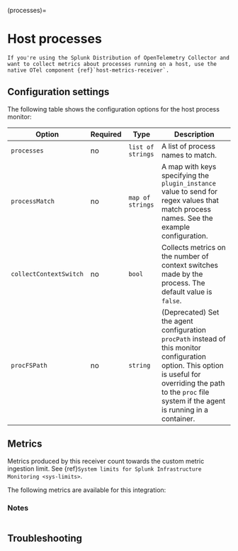 (processes)=

# Host processes

<meta name="description" content="Use this Splunk Observability Cloud integration for the processes monitor. See benefits, install, configuration, and metrics">

```{note}
If you're using the Splunk Distribution of OpenTelemetry Collector and want to collect metrics about processes running on a host, use the native OTel component {ref}`host-metrics-receiver`.
```

## Configuration settings

The following table shows the configuration options for the host process monitor:

| Option | Required | Type | Description |
| --- | --- | --- | --- |
| `processes` | no | `list of strings` | A list of process names to match. |
| `processMatch` | no | `map of strings` | A map with keys specifying the `plugin_instance` value to send for regex values that match process names. See the example configuration. |
| `collectContextSwitch` | no | `bool` | Collects metrics on the number of context switches made by the process. The default value is `false`. |
| `procFSPath` | no | `string` | (Deprecated) Set the agent configuration `procPath` instead of this monitor configuration option. This option is useful for overriding the path to the `proc` file system if the agent is running in a container. |

## Metrics

Metrics produced by this receiver count towards the custom metric ingestion limit. See {ref}`System limits for Splunk Infrastructure Monitoring <sys-limits>`.

The following metrics are available for this integration:

<div class="metrics-yaml" url="https://raw.githubusercontent.com/signalfx/splunk-otel-collector/main/internal/signalfx-agent/pkg/monitors/process/metadata.yaml"></div>

### Notes

```{include} /_includes/metric-defs.md
```

## Troubleshooting

```{include} /_includes/troubleshooting.md
```
